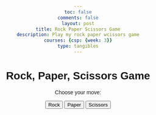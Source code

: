 ```yaml
---
toc: false
comments: false
layout: post
title: Rock Paper Scissors Game
description: Play my rock paper wcissors game
courses: {csp: {week: 3}}
type: tangibles
---
```


<html lang="en">
<head>
    <meta charset="UTF-8">
    <meta name="viewport" content="width=device-width, initial-scale=1.0">
    <title>Rock, Paper, Scissors Game</title>
    <style>
        body {
            text-align: center;
            font-family: Arial, sans-serif;
        }
    </style>
</head>
<body>
    <h1>Rock, Paper, Scissors Game</h1>
    <p>Choose your move:</p>
    <button onclick="playGame('rock')">Rock</button>
    <button onclick="playGame('paper')">Paper</button>
    <button onclick="playGame('scissors')">Scissors</button>
    <p id="result"></p>

   <script>
        function playGame(playerChoice) {
            var choices = ["rock", "paper", "scissors"];
            var computerChoice = choices[Math.floor(Math.random() * 3)];
            
            if (playerChoice === computerChoice) {
                document.getElementById("result").textContent = "It's a tie!";
            } else if (
                (playerChoice === "rock" && computerChoice === "scissors") ||
                (playerChoice === "paper" && computerChoice === "rock") ||
                (playerChoice === "scissors" && computerChoice === "paper")
            ) {
                document.getElementById("result").textContent = "You win!";
            } else {
                document.getElementById("result").textContent = "Computer wins!";
            }
        }
</script>
</body>
</html>
